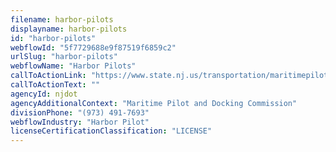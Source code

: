 ```yaml
---
filename: harbor-pilots
displayname: harbor-pilots
id: "harbor-pilots"
webflowId: "5f7729688e9f87519f6859c2"
urlSlug: "harbor-pilots"
webflowName: "Harbor Pilots"
callToActionLink: "https://www.state.nj.us/transportation/maritimepilot/"
callToActionText: ""
agencyId: njdot
agencyAdditionalContext: "Maritime Pilot and Docking Commission"
divisionPhone: "(973) 491-7693"
webflowIndustry: "Harbor Pilot"
licenseCertificationClassification: "LICENSE"
---
```

